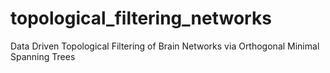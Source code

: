 # topological_filtering_networks
Data Driven Topological Filtering of Brain Networks via Orthogonal Minimal Spanning Trees
